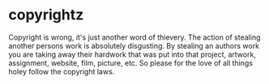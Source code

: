 # copyrightz 
<p> Copyright is wrong, it's just another word of thievery. The action of stealing another persons work is absolutely disgusting. By stealing an authors work you are taking away their hardwork that was put into that project, artwork, assignment, website, film, picture, etc. So please for the love of all things holey follow the copyright laws.
